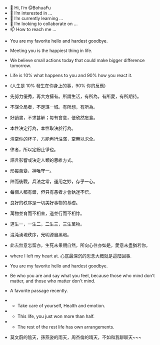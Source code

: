 - 👋 Hi, I’m @BohuaFu
- 👀 I’m interested in ...
- 🌱 I’m currently learning ...
- 💞️ I’m looking to collaborate on ...
- 📫 How to reach me ...

<!---
BohuaFu/BohuaFu is a ✨ special ✨ repository because its `README.md` (this file) appears on your GitHub profile.
You can click the Preview link to take a look at your changes.
--->



- You are my favorite hello and hardest goodbye. 
- Meeting you is the happiest thing in life.
- We believe small actions today that could make bigger difference tomorrow.

- Life is 10% what happens to you and 90% how you react it.
- (人生是 10% 發生在你身上的事，90% 你的反應)

- 先努力優秀，再大方擁有。所謂生活，有所為，有所愛，有所期待。
- 不謀全局者，不足謀一城。有所想，有所為。
- 好讀書，不求甚解；每有會意，便欣然忘食。
- 本性決定行為，本性取決於行為。
- 清空你的杯子，方能再行注滿，空無以求全。
- 律者，所以定紛止爭也。
- 語言影響或決定人類的思維方式。
- 形每萬變，神唯守一。
- 陣而後戰，兵法之常，運用之妙，存乎一心。
- 每個人都有錯，但只有愚者才會執迷不悟。
- 良好的秩序是一切美好事物的基礎。
- 萬物並育而不相害，道並行而不相悖。
- 道生一，一生二，二生三，三生萬物。
- 混沌湧現秩序，光明源自黑暗。
- 此去無意怎留亦，生死未果期自然，所向心往亦如是，愛意未盡猶若你。
- where I left my heart at. 心底最深沉的思念大概就是這麼回事. 
- You are my favorite hello and hardest goodbye. 
- Be who you are and say what you feel, because those who mind don't matter, and those who matter don't mind.

- A favorite passage recently.
- - Take care of yourself, Health and emotion.
- - This life, you just won more than half.
- - The rest of the rest life has own arrangements.

- 莫文蔚的陰天，孫燕姿的雨天，周杰倫的晴天，不如和我聊聊天~~~


